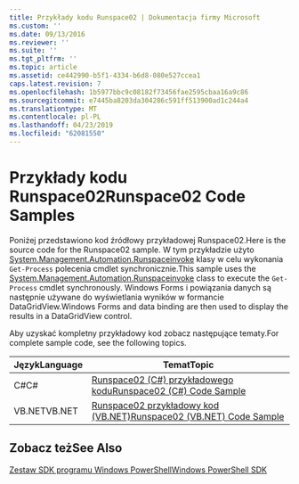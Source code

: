 ```yaml
---
title: Przykłady kodu Runspace02 | Dokumentacja firmy Microsoft
ms.custom: ''
ms.date: 09/13/2016
ms.reviewer: ''
ms.suite: ''
ms.tgt_pltfrm: ''
ms.topic: article
ms.assetid: ce442990-b5f1-4334-b6d8-080e527ccea1
caps.latest.revision: 7
ms.openlocfilehash: 1b5977bbc9c08182f73456fae2595cbaa16a9c86
ms.sourcegitcommit: e7445ba8203da304286c591ff513900ad1c244a4
ms.translationtype: MT
ms.contentlocale: pl-PL
ms.lasthandoff: 04/23/2019
ms.locfileid: "62081550"
---
```

# <a name="runspace02-code-samples"></a><span data-ttu-id="f0d56-102">Przykłady kodu Runspace02</span><span class="sxs-lookup"><span data-stu-id="f0d56-102">Runspace02 Code Samples</span></span>

<span data-ttu-id="f0d56-103">Poniżej przedstawiono kod źródłowy przykładowej Runspace02.</span><span class="sxs-lookup"><span data-stu-id="f0d56-103">Here is the source code for the Runspace02 sample.</span></span> <span data-ttu-id="f0d56-104">W tym przykładzie użyto [System.Management.Automation.Runspaceinvoke](/dotnet/api/System.Management.Automation.RunspaceInvoke) klasy w celu wykonania `Get-Process` polecenia cmdlet synchronicznie.</span><span class="sxs-lookup"><span data-stu-id="f0d56-104">This sample uses the [System.Management.Automation.Runspaceinvoke](/dotnet/api/System.Management.Automation.RunspaceInvoke) class to execute the `Get-Process` cmdlet synchronously.</span></span> <span data-ttu-id="f0d56-105">Windows Forms i powiązania danych są następnie używane do wyświetlania wyników w formancie DataGridView.</span><span class="sxs-lookup"><span data-stu-id="f0d56-105">Windows Forms and data binding are then used to display the results in a DataGridView control.</span></span>

<span data-ttu-id="f0d56-106">Aby uzyskać kompletny przykładowy kod zobacz następujące tematy.</span><span class="sxs-lookup"><span data-stu-id="f0d56-106">For complete sample code, see the following topics.</span></span>

|<span data-ttu-id="f0d56-107">Język</span><span class="sxs-lookup"><span data-stu-id="f0d56-107">Language</span></span>|<span data-ttu-id="f0d56-108">Temat</span><span class="sxs-lookup"><span data-stu-id="f0d56-108">Topic</span></span>|
|--------------|-----------|
|<span data-ttu-id="f0d56-109">C#</span><span class="sxs-lookup"><span data-stu-id="f0d56-109">C#</span></span>|[<span data-ttu-id="f0d56-110">Runspace02 (C#) przykładowego kodu</span><span class="sxs-lookup"><span data-stu-id="f0d56-110">Runspace02 (C#) Code Sample</span></span>](./runspace02-csharp-code-sample.md)|
|<span data-ttu-id="f0d56-111">VB.NET</span><span class="sxs-lookup"><span data-stu-id="f0d56-111">VB.NET</span></span>|[<span data-ttu-id="f0d56-112">Runspace02 przykładowy kod (VB.NET)</span><span class="sxs-lookup"><span data-stu-id="f0d56-112">Runspace02 (VB.NET) Code Sample</span></span>](./runspace02-vb-net-code-sample.md)|

## <a name="see-also"></a><span data-ttu-id="f0d56-113">Zobacz też</span><span class="sxs-lookup"><span data-stu-id="f0d56-113">See Also</span></span>

[<span data-ttu-id="f0d56-114">Zestaw SDK programu Windows PowerShell</span><span class="sxs-lookup"><span data-stu-id="f0d56-114">Windows PowerShell SDK</span></span>](../windows-powershell-reference.md)